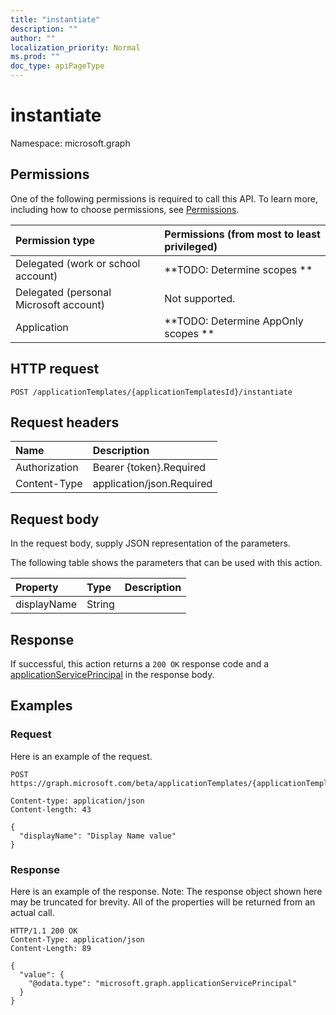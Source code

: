 ```yaml
---
title: "instantiate"
description: ""
author: ""
localization_priority: Normal
ms.prod: ""
doc_type: apiPageType
---
```


# instantiate

Namespace: microsoft.graph



## Permissions
One of the following permissions is required to call this API. To learn more, including how to choose permissions, see [Permissions](/concepts/permissions-reference.md).

|Permission type|Permissions (from most to least privileged)|
|:---|:---|
|Delegated (work or school account)|**TODO: Determine scopes **|
|Delegated (personal Microsoft account)|Not supported.|
|Application|**TODO: Determine AppOnly scopes **|

## HTTP request
<!-- {
  "blockType": "ignored"
}
-->
``` http
POST /applicationTemplates/{applicationTemplatesId}/instantiate
```

## Request headers
|Name|Description|
|:---|:---|
|Authorization|Bearer {token}.Required|
|Content-Type|application/json.Required|

## Request body
In the request body, supply JSON representation of the parameters.

The following table shows the parameters that can be used with this action.

|Property|Type|Description|
|:---|:---|:---|
|displayName|String||



## Response
If successful, this action returns a `200 OK` response code and a [applicationServicePrincipal](../resources/applicationserviceprincipal.md) in the response body.

## Examples

### Request
Here is an example of the request.
<!-- {
  "blockType": "request",
  "name": "applicationtemplate_instantiate"
}
-->
``` http
POST https://graph.microsoft.com/beta/applicationTemplates/{applicationTemplatesId}/instantiate

Content-type: application/json
Content-length: 43

{
  "displayName": "Display Name value"
}
```

### Response
Here is an example of the response. Note: The response object shown here may be truncated for brevity. All of the properties will be returned from an actual call.
<!-- {
  "blockType": "response",
  "truncated": true,
  "@odata.type": "microsoft.graph.applicationserviceprincipal"
}
-->
``` http
HTTP/1.1 200 OK
Content-Type: application/json
Content-Length: 89

{
  "value": {
    "@odata.type": "microsoft.graph.applicationServicePrincipal"
  }
}
```


